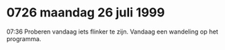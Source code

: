 # 0726 maandag 26 juli 1999
07:36	Proberen vandaag iets flinker te zijn. Vandaag een wandeling op het programma.
